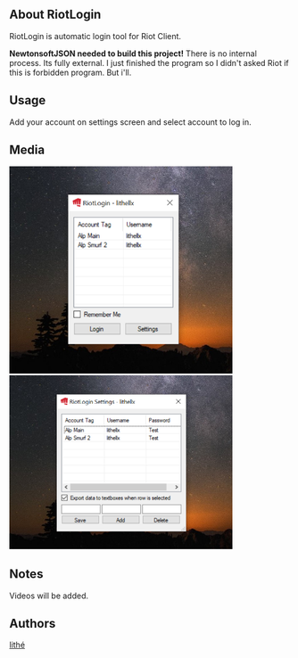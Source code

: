 ## About RiotLogin
RiotLogin is automatic login tool for Riot Client.

**NewtonsoftJSON needed to build this project!**
There is no internal process. Its fully external.
I just finished the program so I didn't asked Riot if this is forbidden program. But i'll.

## Usage
Add your account on settings screen and select account to log in.

## Media
<img src="/Images/RiotLogin1.png" width="400"/>
<img src="/Images/RiotLogin2.png" width="400"/>

## Notes
Videos will be added.

## Authors
[lithé](https://github.com/lithell)
